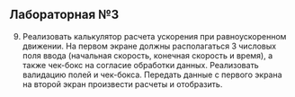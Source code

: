 
## Лабораторная №3

9. Реализовать калькулятор расчета ускорения при равноускоренном движении. На первом экране должны располагаться 3 числовых поля ввода (начальная скорость, конечная скорость и время), а также чек-бокс на согласие обработки данных. Реализовать валидацию полей и чек-бокса. Передать данные с первого экрана на второй экран произвести расчеты и отобразить. 